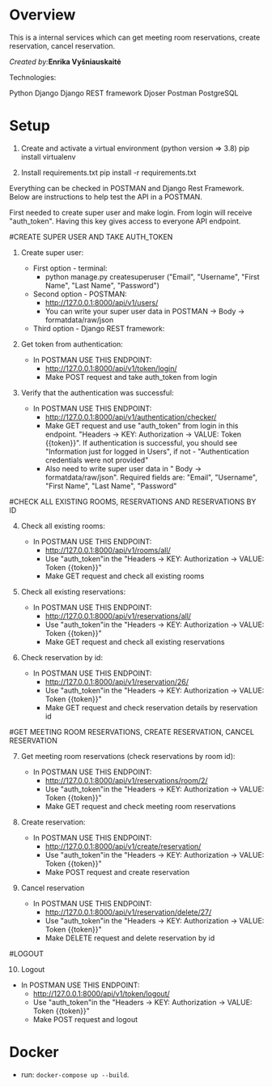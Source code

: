 # Overview

This is a internal services which can get meeting room reservations, create reservation, cancel reservation.

_Created by:_**Enrika Vyšniauskaitė**

Technologies:

Python
Django
Django REST framework
Djoser
Postman
PostgreSQL

# Setup

1. Create and activate a virtual environment (python version => 3.8)
   pip install virtualenv

2. Install requirements.txt
   pip install -r requirements.txt

Everything can be checked in POSTMAN and Django Rest Framework. Below are instructions to help test the API in a POSTMAN.

First needed to create super user and make login. From login will receive "auth_token". Having this key gives access to everyone API endpoint.

#CREATE SUPER USER AND TAKE AUTH_TOKEN

1. Create super user:

   - First option - terminal:
     - python manage.py createsuperuser ("Email", "Username", "First Name", "Last Name", "Password")
   - Second option - POSTMAN:
     - http://127.0.0.1:8000/api/v1/users/
     - You can write your super user data in POSTMAN -> Body -> formatdata/raw/json
   - Third option - Django REST framework:

2. Get token from authentication:

   - In POSTMAN USE THIS ENDPOINT:
     - http://127.0.0.1:8000/api/v1/token/login/
     - Make POST request and take auth_token from login

3. Verify that the authentication was successful:

   - In POSTMAN USE THIS ENDPOINT:
     - http://127.0.0.1:8000/api/v1/authentication/checker/
     - Make GET request and use "auth_token" from login in this endpoint. "Headers -> KEY: Authorization -> VALUE: Token {{token}}". If authentication is successful, you should see "Information just for logged in Users", if not - "Authentication credentials were not provided"
     - Also need to write super user data in " Body -> formatdata/raw/json". Required fields are: "Email", "Username", "First Name", "Last Name", "Password"

#CHECK ALL EXISTING ROOMS, RESERVATIONS AND RESERVATIONS BY ID

4. Check all existing rooms:

   - In POSTMAN USE THIS ENDPOINT:
     - http://127.0.0.1:8000/api/v1/rooms/all/
     - Use "auth_token"in the "Headers -> KEY: Authorization -> VALUE: Token {{token}}"
     - Make GET request and check all existing rooms

5. Check all existing reservations:

   - In POSTMAN USE THIS ENDPOINT:
     - http://127.0.0.1:8000/api/v1/reservations/all/
     - Use "auth_token"in the "Headers -> KEY: Authorization -> VALUE: Token {{token}}"
     - Make GET request and check all existing reservations

6. Check reservation by id:

   - In POSTMAN USE THIS ENDPOINT:
     - http://127.0.0.1:8000/api/v1/reservation/26/
     - Use "auth_token"in the "Headers -> KEY: Authorization -> VALUE: Token {{token}}"
     - Make GET request and check reservation details by reservation id

#GET MEETING ROOM RESERVATIONS, CREATE RESERVATION, CANCEL RESERVATION

7. Get meeting room reservations (check reservations by room id):

   - In POSTMAN USE THIS ENDPOINT:
     - http://127.0.0.1:8000/api/v1/reservations/room/2/
     - Use "auth_token"in the "Headers -> KEY: Authorization -> VALUE: Token {{token}}"
     - Make GET request and check meeting room reservations

8. Create reservation:

   - In POSTMAN USE THIS ENDPOINT:
     - http://127.0.0.1:8000/api/v1/create/reservation/
     - Use "auth_token"in the "Headers -> KEY: Authorization -> VALUE: Token {{token}}"
     - Make POST request and create reservation

9. Cancel reservation

   - In POSTMAN USE THIS ENDPOINT:
     - http://127.0.0.1:8000/api/v1/reservation/delete/27/
     - Use "auth_token"in the "Headers -> KEY: Authorization -> VALUE: Token {{token}}"
     - Make DELETE request and delete reservation by id

#LOGOUT

10. Logout

- In POSTMAN USE THIS ENDPOINT:
  - http://127.0.0.1:8000/api/v1/token/logout/
  - Use "auth_token"in the "Headers -> KEY: Authorization -> VALUE: Token {{token}}"
  - Make POST request and logout

# Docker

- run: `docker-compose up --build`.
